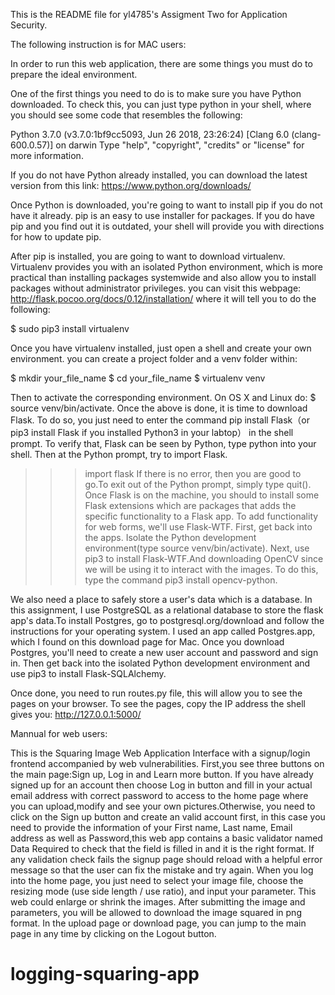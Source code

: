 This is the README file for yl4785's Assigment Two for Application Security. 

The following instruction is for MAC users:

In order to run this web application, there are some things you must do to prepare the ideal environment. 

One of the first things you need to do is to make sure you have Python downloaded. To check this, you can just type python in your shell, where you should see some code that resembles the following: 

Python 3.7.0 (v3.7.0:1bf9cc5093, Jun 26 2018, 23:26:24) 
[Clang 6.0 (clang-600.0.57)] on darwin
Type "help", "copyright", "credits" or "license" for more information.
>>>

If you do not have Python already installed, you can download the latest version from this link: 
https://www.python.org/downloads/

Once Python is downloaded, you're going to want to install pip if you do not have it already. pip is an easy to use installer for packages. If you do have pip and you find out it is outdated, your shell will provide you with directions for how to update pip. 

After pip is installed, you are going to want to download virtualenv. Virtualenv provides you with an isolated Python environment, which is more practical than installing packages systemwide and also allow you to install packages without administrator privileges. you can visit this webpage: http://flask.pocoo.org/docs/0.12/installation/  where it will tell you to do the following:

$ sudo pip3 install virtualenv

Once you have virtualenv installed, just open a shell and create your own environment. you can create a project folder and a venv folder within:

$ mkdir your_file_name
$ cd your_file_name
$ virtualenv venv

Then to activate the corresponding environment. On OS X and Linux do: $ source venv/bin/activate. Once the above is done, it is time to download Flask. To do so, you just need to enter the command pip install Flask（or pip3 install Flask if you installed Python3 in your labtop） in the shell prompt. To verify that, Flask can be seen by Python, type python into your shell. Then at the Python prompt, try to import Flask. 

>>> import flask
If there is no error, then you are good to go.To exit out of the Python prompt, simply type quit().
Once Flask is on the machine, you should to install some Flask extensions which are packages that adds the specific functionality to a Flask app. To add functionality for web forms, we'll use Flask-WTF.  First, get back into the apps. Isolate the Python development environment(type source venv/bin/activate). Next, use pip3 to install Flask-WTF.And downloading OpenCV since we will be using it to interact with the images. To do this, type the command pip3 install opencv-python. 

We also need a place to safely store a user's data which is a database. In this assignment, I use PostgreSQL as a relational database to store the flask app's data.To install Postgres, go to postgresql.org/download and follow the instructions for your operating system. I used an app called Postgres.app, which I found on this download page for Mac. Once you download Postgres, you'll need to create a new user account and password and sign in. Then get back into the isolated Python development environment and use pip3 to install Flask-SQLAlchemy.

Once done, you need to run routes.py file, this will allow you to see the pages on your browser. To see the pages, copy the IP address the shell gives you: http://127.0.0.1:5000/

Mannual for web users:

This is the Squaring Image Web Application Interface with a signup/login frontend accompanied by web vulnerabilities. First,you see three buttons on the main page:Sign up, Log in and Learn more button. If you have already signed up for an account then choose Log in button and fill in your actual email address with correct password to access to the home page where you can upload,modify and see your own pictures.Otherwise, you need to click on the Sign up button and create an valid account first, in this case you need to provide the information of your First name, Last name, Email address as well as Password,this web app contains a basic validator named Data Required to check that the field is filled in and it is the right format. If any validation check fails the signup page should reload with a helpful error message so that the user can fix the mistake and try again. When you log into the home page, you just need to select your image file, choose the resizing mode (use side length / use ratio), and input your parameter. This web could enlarge or shrink the images. After submitting the image and parameters, you will be allowed to download the image squared in png format. In the upload page or download page, you can jump to the main page in any time by clicking on the Logout button.



# logging-squaring-app

